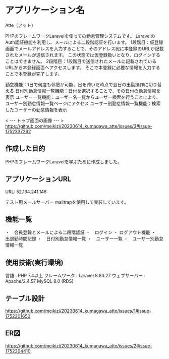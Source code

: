 # アプリケーション名
Atte（アット）

PHPのフレームワークLaravelを使っての勤怠管理システムです。
LaravelのAuth認証機能を利用し、メールによる二段階認証を行います。
1段階目：仮登録画面でメールアドレスを入力することで、そのアドレス宛に本登録のURLが記載されたメールが送信されます。
この状態では仮登録扱いとなり、ログインすることはできません。
2段階目：1段階目で送信されたメールに記載されているURLから本登録画面へアクセスします。
そこで本登録に必要な情報を入力することで本登録が完了します。

勤怠機能：1日で何度も休憩が可能、日を跨いだ時点で翌日の出勤操作に切り替える
日付別勤怠情報一覧機能：日付を選択することで、その日付の勤怠情報を表示
ユーザー一覧機能：ユーザー名一覧からユーザー検索を行うことにより、ユーザー別勤怠情報一覧ページにアクセス
ユーザー別勤怠情報一覧機能：検索したユーザーの勤怠情報を表示

< --- トップ画面の画像 --- >
https://github.com/meikizi/20230614_kumagawa_atte/issues/3#issue-1752337262

## 作成した目的
PHPのフレームワークLaravelを学ぶために作成しました。

## アプリケーションURL
URL: 52.194.241.146

テスト用メールサーバー
mailtrapを使用して実装しています。

## 機能一覧
・　会員登録とメールによる二段階認証
・　ログイン ・ ログアウト機能
・　出退勤時間記録
・　日付別勤怠情報一覧
・　ユーザー一覧
・　ユーザー別勤怠情報一覧

## 使用技術(実行環境)
言語 : PHP 7.4以上
フレームワーク : Laravel 8.83.27
ウェブサーバー : Apache/2.4.57
MySQL 8.0 (RDS)

## テーブル設計
https://github.com/meikizi/20230614_kumagawa_atte/issues/1#issue-1752301650

## ER図
https://github.com/meikizi/20230614_kumagawa_atte/issues/2#issue-1752304410
